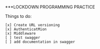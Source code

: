 ***LOCKDOWN PROGRAMMING PRACTICE

Things to do:
    
    [x] Create URL versioning
    [x] AuthenticatMion
    [x] Middleware
    [ ] test swagger
    [ ] add documentation in swagger
